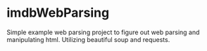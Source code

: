 # imdbWebParsing
Simple example web parsing project to figure out web parsing and manipulating html. Utilizing beautiful soup and requests.
